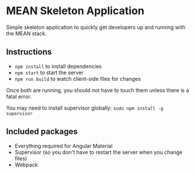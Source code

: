 # MEAN Skeleton Application
Simple skeleton application to quickly get developers up and running with the MEAN stack.

## Instructions
- `npm install` to install dependencies
- `npm start` to start the server
- `npm run build` to watch client-side files for changes

Once both are running, you should not have to touch them unless there is a fatal error.

You may need to install supervisor globally: `sudo npm install -g supervisor`

## Included packages
- Everything required for Angular Material
- Supervisor (so you don't have to restart the server when you change files)
- Webpack
